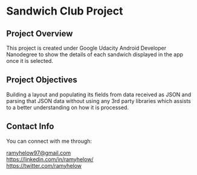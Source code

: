 # Sandwich Club Project 

## Project Overview
This project is created under Google Udacity Android Developer Nanodegree to
show the details of each sandwich displayed in the app once it is selected.

## Project Objectives
Building a layout and populating its fields from data received as JSON and parsing 
that JSON data without using any 3rd party libraries which assists to a better 
understanding on how it is processed.

## Contact Info
You can connect with me through:

ramyhelow97@gmail.com  
https://linkedin.com/in/ramyhelow/   
https://twitter.com/ramyhelow    
